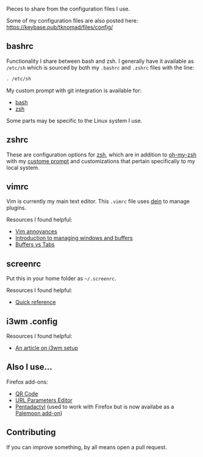 Pieces to share from the configuration files I use.

Some of my configuration files are also posted here: https://keybase.pub/tknomad/files/config/

## bashrc

Functionality I share between bash and zsh. I generally have it available as `/etc/sh` which is sourced by both my `.bashrc` and `.zshrc` files with the line:

```sh
. /etc/sh
```
My custom prompt with git integration is available for:
- [bash](https://gist.github.com/specious/8244801)
- [zsh](https://github.com/specious/bender)

Some parts may be specific to the Linux system I use.

## zshrc

These are configuration options for [zsh](https://en.wikipedia.org/wiki/Z_shell), which are in addition to [oh-my-zsh](https://ohmyz.sh/) with my [custome prompt](https://github.com/specious/bender) and customizations that pertain specifically to my local system.

## vimrc

Vim is currently my main text editor. This `.vimrc` file uses [dein](https://github.com/Shougo/dein.vim) to manage plugins.

Resources I found helpful:

- [Vim annoyances](https://sanctum.geek.nz/arabesque/vim-annoyances/)
- [Introduction to managing windows and buffers](https://thevaluable.dev/vim-intermediate/)
- [Buffers vs Tabs](https://joshldavis.com/2014/04/05/vim-tab-madness-buffers-vs-tabs/)

## screenrc

Put this in your home folder as `~/.screenrc`.

Resources I found helpful:

- [Quick reference](https://gist.github.com/kapitanluffy/656f3eb879b408b1d8a7fee0b6952216)

## i3wm .config

Resources I found helpful:

- [An article on i3wm setup](https://tildeho.me/windowmanager-setup/)

## Also I use...

Firefox add-ons:
- [QR Code](https://addons.mozilla.org/en-US/firefox/addon/qr-code-address-bar/)
- [URL Parameters Editor](https://addons.mozilla.org/en-US/firefox/addon/url-parameters-editor/)
- [Pentadactyl](http://bug.5digits.org/pentadactyl/) (used to work with Firefox but is now availabe as a [Palemoon add-on](https://addons.palemoon.org/addon/pentadactyl-community/))

## Contributing

If you can improve something, by all means open a pull request.
